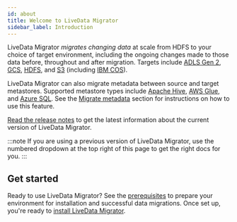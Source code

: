 ```yaml
---
id: about
title: Welcome to LiveData Migrator
sidebar_label: Introduction
---
```


LiveData Migrator _migrates changing data_ at scale from HDFS to your choice of target environment, including the ongoing changes made to those data before, throughout and after migration. Targets include  [ADLS Gen 2](https://docs.microsoft.com/en-us/azure/storage/blobs/data-lake-storage-introduction), [GCS](https://cloud.google.com/storage), [HDFS](https://hadoop.apache.org/docs/current/hadoop-project-dist/hadoop-hdfs/HdfsDesign.html), and [S3](https://hadoop.apache.org/docs/current/hadoop-aws/tools/hadoop-aws/index.html) (including [IBM COS](https://cloud.ibm.com/docs/cloud-object-storage?topic=cloud-object-storage-getting-started-cloud-object-storage)).

LiveData Migrator can also migrate metadata between source and target metastores. Supported metastore types include [Apache Hive](https://cwiki.apache.org/confluence/display/Hive/Home), [AWS Glue](https://docs.aws.amazon.com/glue/latest/dg/populate-data-catalog.html), and [Azure SQL](https://docs.microsoft.com/en-us/azure/azure-sql/database/sql-database-paas-overview). See the [Migrate metadata](./connect-metastores.md) section for instructions on how to use this feature.

[Read the release notes](https://community.wandisco.com/s/article/Release-Notes-WANdisco-LiveData-Migrator-Release-Notes-1-11) to get the latest information about the current version of LiveData Migrator.

:::note
If you are using a previous version of LiveData Migrator, use the numbered dropdown at the top right of this page to get the right docs for you.
:::

## Get started

Ready to use LiveData Migrator? See the [prerequisites](./prereqs.md) to prepare your environment for installation and successful data migrations. Once set up, you're ready to [install LiveData Migrator](./installation.md).
